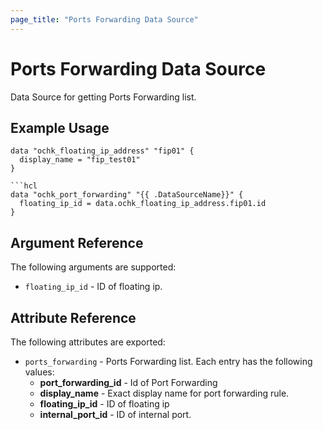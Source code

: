 ```yaml
---
page_title: "Ports Forwarding Data Source"
---
```


# Ports Forwarding Data Source

Data Source for getting Ports Forwarding list.

## Example Usage


```hcl
data "ochk_floating_ip_address" "fip01" {
  display_name = "fip_test01"
}

```hcl
data "ochk_port_forwarding" "{{ .DataSourceName}}" {
  floating_ip_id = data.ochk_floating_ip_address.fip01.id
}
```

## Argument Reference

The following arguments are supported:

* `floating_ip_id` - ID of floating ip.

## Attribute Reference

The following attributes are exported:
* `ports_forwarding` - Ports Forwarding list. Each entry has the following values:
  * **port_forwarding_id** - Id of Port Forwarding
  * **display_name** - Exact display name for port forwarding rule.
  * **floating_ip_id** - ID of floating ip
  * **internal_port_id** - ID of internal port.

